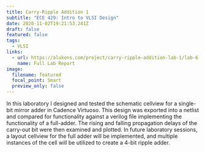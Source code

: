 ```yaml
---
title: Carry-Ripple Addition 1
subtitle: "ECE 429: Intro to VLSI Design"
date: 2020-11-02T19:21:53.241Z
draft: false
featured: false
tags:
  - VLSI
links:
  - url: https://alukens.com/project/carry-ripple-addition-lab-1/lab-6.pdf
    name: Full Lab Report
image:
  filename: featured
  focal_point: Smart
  preview_only: false
---
```

In this laboratory I designed and tested the schematic cellview for a single-bit mirror adder in Cadence Virtuoso. This design was exported into a netlist and compared for functionality against a verilog file implementing the functionality of a full-adder. The rising and falling propagation delays of the carry-out bit were then examined and plotted. In future laboratory sessions, a layout cellview for the full adder will be implemented, and multiple instances of the cell will be utilized to create a 4-bit ripple adder.